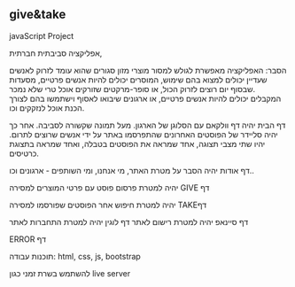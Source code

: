 ## give&take
javaScript Project


אפליקציה סביבתית חברתית, 
 
הסבר:
האפליקציה מאפשרת לגולש למסור מוצרי מזון סגורים שהוא עומד לזרוק לאנשים שעדיין יכולים למצוא בהם שימוש, 
המוסרים יכולים להיות אנשים פרטיים, מסעדות שבסוף יום רוצים לזרוק הכול, או סופר-מרקטים שזורקים אוכל טרי שלא נמכר.  
המקבלים יכולים להיות אנשים פרטיים, או ארגונים שיבואו לאסוף וישתמשו בהם לצורך הכנת אוכל לנזקקים וכו. 


דף הבית יהיה דף וולקאם עם הסלוגן של הארגון. מעל תמונה שקשורה לסביבה. 
אחר כך יהיה סליידר של הפוסטים האחרונים שהתפרסמו באתר על ידי אנשים שרוצים לתרום. 
יהיו שתי מצבי תצוגה, אחד שמראה  את הפוסטים בטבלה, ואחד שמראה בתצוגת כרטיסים. 

דף אודות יהיה הסבר על מטרת האתר, מי אנחנו, ומי השותפים - ארגונים וכו.. 

 יהיה למטרת פרסום פוסט עם פרטי המוצרים למסירה GIVE דף 

 יהיה למטרת חיפוש אחר הפוסטים שפורסמו למסירה TAKEדף 

דף סיינאפ יהיה למטרת רישום לאתר
 דף לוגין יהיה למטרת התחברות לאתר

 ERROR דף


תוכנות עבודה:
html, css, js, bootstrap

להשתמש בשרת זמני כגון live server 


